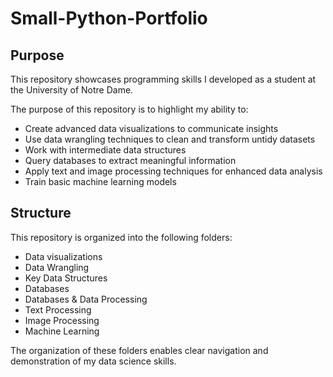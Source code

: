 # Small-Python-Portfolio

## Purpose

This repository showcases programming skills I developed as a student at the University of Notre Dame.


The purpose of this repository is to highlight my ability to:

   - Create advanced data visualizations to communicate insights
   - Use data wrangling techniques to clean and transform untidy datasets
   - Work with intermediate data structures
   - Query databases to extract meaningful information
   - Apply text and image processing techniques for enhanced data analysis
   - Train basic machine learning models 


## Structure

This repository is organized into the following folders: 

   - Data visualizations
   - Data Wrangling
   - Key Data Structures
   - Databases
   - Databases & Data Processing
   - Text Processing
   - Image Processing
   - Machine Learning

The organization of these folders enables clear navigation and demonstration of my data science skills. 
